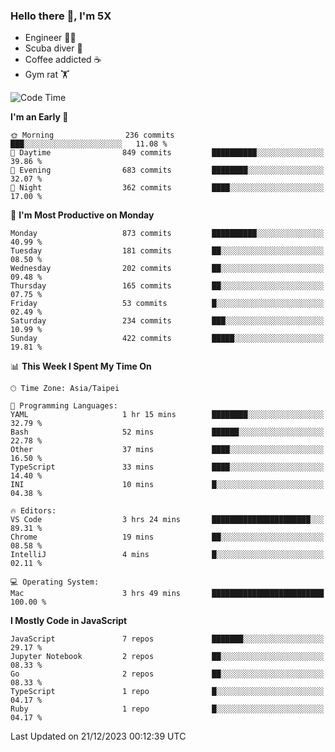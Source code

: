 ### Hello there 👋, I'm 5X

* Engineer 👨‍💻
* Scuba diver 🤿
* Coffee addicted ☕️
* Gym rat 🏋️

<!--START_SECTION:waka-->
![Code Time](http://img.shields.io/badge/Code%20Time-681%20hrs%2044%20mins-blue)

**I'm an Early 🐤** 

```text
🌞 Morning                236 commits         ███░░░░░░░░░░░░░░░░░░░░░░   11.08 % 
🌆 Daytime                849 commits         ██████████░░░░░░░░░░░░░░░   39.86 % 
🌃 Evening                683 commits         ████████░░░░░░░░░░░░░░░░░   32.07 % 
🌙 Night                  362 commits         ████░░░░░░░░░░░░░░░░░░░░░   17.00 % 
```
📅 **I'm Most Productive on Monday** 

```text
Monday                   873 commits         ██████████░░░░░░░░░░░░░░░   40.99 % 
Tuesday                  181 commits         ██░░░░░░░░░░░░░░░░░░░░░░░   08.50 % 
Wednesday                202 commits         ██░░░░░░░░░░░░░░░░░░░░░░░   09.48 % 
Thursday                 165 commits         ██░░░░░░░░░░░░░░░░░░░░░░░   07.75 % 
Friday                   53 commits          █░░░░░░░░░░░░░░░░░░░░░░░░   02.49 % 
Saturday                 234 commits         ███░░░░░░░░░░░░░░░░░░░░░░   10.99 % 
Sunday                   422 commits         █████░░░░░░░░░░░░░░░░░░░░   19.81 % 
```


📊 **This Week I Spent My Time On** 

```text
🕑︎ Time Zone: Asia/Taipei

💬 Programming Languages: 
YAML                     1 hr 15 mins        ████████░░░░░░░░░░░░░░░░░   32.79 % 
Bash                     52 mins             ██████░░░░░░░░░░░░░░░░░░░   22.78 % 
Other                    37 mins             ████░░░░░░░░░░░░░░░░░░░░░   16.50 % 
TypeScript               33 mins             ████░░░░░░░░░░░░░░░░░░░░░   14.40 % 
INI                      10 mins             █░░░░░░░░░░░░░░░░░░░░░░░░   04.38 % 

🔥 Editors: 
VS Code                  3 hrs 24 mins       ██████████████████████░░░   89.31 % 
Chrome                   19 mins             ██░░░░░░░░░░░░░░░░░░░░░░░   08.58 % 
IntelliJ                 4 mins              █░░░░░░░░░░░░░░░░░░░░░░░░   02.11 % 

💻 Operating System: 
Mac                      3 hrs 49 mins       █████████████████████████   100.00 % 
```

**I Mostly Code in JavaScript** 

```text
JavaScript               7 repos             ███████░░░░░░░░░░░░░░░░░░   29.17 % 
Jupyter Notebook         2 repos             ██░░░░░░░░░░░░░░░░░░░░░░░   08.33 % 
Go                       2 repos             ██░░░░░░░░░░░░░░░░░░░░░░░   08.33 % 
TypeScript               1 repo              █░░░░░░░░░░░░░░░░░░░░░░░░   04.17 % 
Ruby                     1 repo              █░░░░░░░░░░░░░░░░░░░░░░░░   04.17 % 
```




 Last Updated on 21/12/2023 00:12:39 UTC
<!--END_SECTION:waka-->
